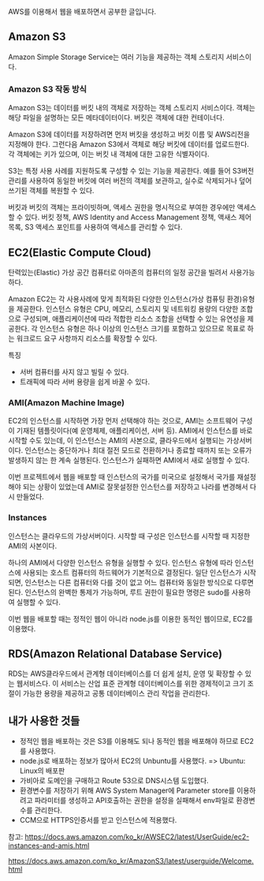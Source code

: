 AWS를 이용해서 웹을 배포하면서 공부한 글입니다.

## Amazon S3
Amazon Simple Storage Service는 여러 기능을 제공하는 객체 스토리지 서비스이다.

### Amazon S3 작동 방식

Amazon S3는 데이터를 버킷 내의 객체로 저장하는 객체 스토리지 서비스이다. 객체는 해당 파일을 설명하는 모든 메타데이터이다. 버킷은 객체에 대한 컨테이너다.

Amazon S3에 데이터를 저장하려면 먼저 버킷을 생성하고 버킷 이름 및 AWS리전을 지정해야 한다. 그런다음 Amazon S3에서 객체로 해당 버킷에 데이터를 업로드한다. 각 객체에는 키가 있으며, 이는 버킷 내 객체에 대한 고유한 식별자이다.

S3는 특정 사용 사례를 지원하도록 구성할 수 있는 기능을 제공한다. 예를 들어 S3버전 관리를 사용하여 동일한 버킷에 여러 버전의 객체를 보관하고, 실수로 삭제되거나 덮어쓰기된 객체를 복원할 수 있다.

버킷과 버킷의 객체는 프라이빗하며, 액세스 권한을 명시적으로 부여한 경우에만 액세스할 수 있다. 버킷 정책, AWS Identity and Access Management 정책, 액새스 제어 목록, S3 액세스 포인트를 사용하여 액세스를 관리할 수 있다.

## EC2(Elastic Compute Cloud)
탄력있는(Elastic) 가상 공간 컴퓨터로 아마존의 컴퓨터의 일정 공간을 빌려서 사용가능하다. 

Amazon EC2는 각 사용사례에 맞게 최적화된 다양한 인스턴스(가상 컴퓨팅 환경)유형을 제공한다. 인스턴스 유형은 CPU, 메모리, 스토리지 및 네트워킹 용량의 다양한 조합으로 구성되며, 애플리케이션에 따라 적합한 리소스 조합을 선택할 수 있는 유연성을 제공한다. 각 인스턴스 유형은 하나 이상의 인스턴스 크기를 포함하고 있으므로 목표로 하는 워크로드 요구 사항까지 리소스를 확장할 수 있다. 

특징
- 서버 컴퓨터를 사지 않고 빌릴 수 있다.
- 트래픽에 따라 서버 용량을 쉽게 바꿀 수 있다.

### AMI(Amazon Machine Image)
EC2의 인스턴스를 시작하면 가장 먼저 선택해야 하는 것으로, AMI는 소프트웨어 구성이 기재된 템플릿이다(예 운영체제, 애플리케이션, 서버 등). AMI에서 인스턴스를 바로 시작할 수도 있는데, 이 인스턴스는 AMI의 사본으로, 클라우드에서 실행되는 가상서버이다. 인스턴스는 중단하거나 최대 절전 모드로 전환하거나 종료할 때까지 또는 오류가 발생하지 않는 한 계속 실행된다. 인스턴스가 실패하면 AMI에서 새로 실행할 수 있다.

이번 프로젝트에서 웹을 배포할 때 인스턴스의 국가를 미국으로 설정해서 국가를 재설정해야 되는 상황이 있었는데 AMI로 잘못설정한 인스턴스를 저장하고 나라를 변경해서 다시 만들었다.

### Instances
인스턴스는 클라우드의 가상서버이다. 시작할 때 구성은 인스턴스를 시작할 때 지정한 AMI의 사본이다. 

하나의 AMI에서 다양한 인스턴스 유형을 실행할 수 있다. 인스턴스 유형에 따라 인스턴스에 사용되는 호스트 컴퓨터의 하드웨어가 기본적으로 결정된다. 일단 인스턴스가 시작되면, 인스턴스는 다른 컴퓨터와 다를 것이 없고 어느 컴퓨터와 동일한 방식으로 다루면 된다. 인스턴스의 완벽한 통제가 가능하며, 루트 권한이 필요한 명령은 sudo를 사용하여 실행할 수 있다.

이번 웹을 배포할 때는 정적인 웹이 아니라 node.js를 이용한 동적인 웹이므로, EC2를 이용했다. 

## RDS(Amazon Relational Database Service)
RDS는 AWS클라우드에서 관계형 데이터베이스를 더 쉽게 설치, 운영 및 확장할 수 있는 웹서비스다. 이 서비스는 산업 표준 관계형 데이터베이스를 위한 경제적이고 크기 조절이 가능한 용량을 제공하고 공통 데이터베이스 관리 작업을 관리한다.

## 내가 사용한 것들
- 정적인 웹을 배포하는 것은 S3를 이용해도 되나 동적인 웹을 배포해야 하므로 EC2를 사용했다.
- node.js로 배포하는 정보가 많아서 EC2의 Unbuntu를 사용했다. => Ubuntu: Linux의 배포판
- 가비아로 도메인을 구매하고 Route 53으로 DNS시스템 도입했다.
- 환경변수를 저장하기 위해 AWS System Manager에 Parameter store를 이용하려고 파라미터를 생성하고 API호출하는 권한을 설정을 실패해서 env파일로 환경변수를 관리한다.
- CCM으로 HTTPS인증서를 받고 인스턴스에 적용했다.


참고: https://docs.aws.amazon.com/ko_kr/AWSEC2/latest/UserGuide/ec2-instances-and-amis.html

https://docs.aws.amazon.com/ko_kr/AmazonS3/latest/userguide/Welcome.html
